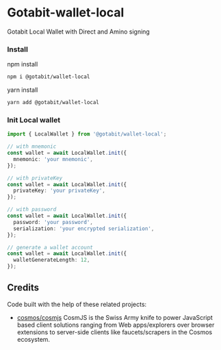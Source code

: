 # Gotabit-wallet-local

Gotabit Local Wallet with Direct and Amino signing

### Install

npm install

```sh
npm i @gotabit/wallet-local
```

yarn install

```sh
yarn add @gotabit/wallet-local
```

### Init Local wallet

```ts
import { LocalWallet } from '@gotabit/wallet-local';

// with mnemonic
const wallet = await LocalWallet.init({
  mnemonic: 'your mnemonic',
});

// with privateKey
const wallet = await LocalWallet.init({
  privateKey: 'your privateKey',
});

// with password
const wallet = await LocalWallet.init({
  password: 'your password',
  serialization: 'your encrypted serialization',
});

// generate a wallet account
const wallet = await LocalWallet.init({
  walletGenerateLength: 12,
});
```

## Credits

Code built with the help of these related projects:

- [cosmos/cosmjs](https://github.com/cosmos/cosmjs) CosmJS is the Swiss Army knife to power JavaScript based client solutions ranging from Web apps/explorers over browser extensions to server-side clients like faucets/scrapers in the Cosmos ecosystem.
